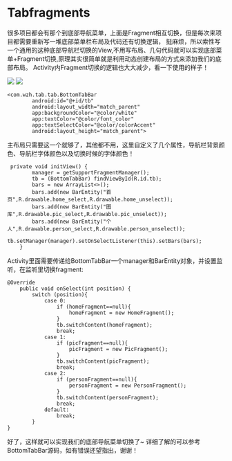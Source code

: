 # Tabfragments
很多项目都会有那个到底部导航菜单，上面是Fragment相互切换，但是每次来项目都需要重新写一堆底部菜单栏布局及代码还有切换逻辑，
挺麻烦，所以索性写一个通用的这种底部导航栏切换的View,不用写布局、几句代码就可以实现底部菜单+Fragment切换,原理其实很简单就是利用动态创建布局的方式来添加我们的底部布局。
Activity内Fragment切换的逻辑也大大减少，看一下使用的样子！

![](http://p1.bqimg.com/567571/9a5d4e36bfe8e094.jpg)
![](http://p1.bqimg.com/567571/aa280019b6e32607.jpg)
```
<com.wzh.tab.tab.BottomTabBar
        android:id="@+id/tb"
        android:layout_width="match_parent"
        app:backgroundColor="@color/white"
        app:textColor="@color/font_color"
        app:textSelectColor="@color/colorAccent"
        android:layout_height="match_parent">

```
主布局只需要这一个就够了，其他都不用，这里自定义了几个属性，导航栏背景颜色、导航栏字体颜色以及切换时候的字体颜色！
```
 private void initView() {
        manager = getSupportFragmentManager();
        tb = (BottomTabBar) findViewById(R.id.tb);
        bars = new ArrayList<>();
        bars.add(new BarEntity("首页",R.drawable.home_select,R.drawable.home_unselect));
        bars.add(new BarEntity("图库",R.drawable.pic_select,R.drawable.pic_unselect));
        bars.add(new BarEntity("个人",R.drawable.person_select,R.drawable.person_unselect));
        tb.setManager(manager).setOnSelectListener(this).setBars(bars);
    }
```
Activity里面需要传递给BottomTabBar一个manager和BarEntity对象，并设置监听，在监听里切换fragment:
```
@Override
    public void onSelect(int position) {
        switch (position){
            case 0:
                if (homeFragment==null){
                    homeFragment = new HomeFragment();
                }
                tb.switchContent(homeFragment);
                break;
            case 1:
                if (picFragment==null){
                    picFragment = new PicFragment();
                }
                tb.switchContent(picFragment);
                break;
            case 2:
                if (personFragment==null){
                    personFragment = new PersonFragment();
                }
                tb.switchContent(personFragment);
                break;
            default:
                break;
        }
}
```
好了，这样就可以实现我们的底部导航菜单切换了~
详细了解的可以参考BottomTabBar源码，如有错误还望指出，谢谢！